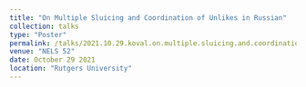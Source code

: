 ```yaml
---
title: "On Multiple Sluicing and Coordination of Unlikes in Russian"
collection: talks
type: "Poster"
permalink: /talks/2021.10.29.koval.on.multiple.sluicing.and.coordination.of.unlikes.in.russian
venue: "NELS 52"
date: October 29 2021
location: "Rutgers University"
---
```

